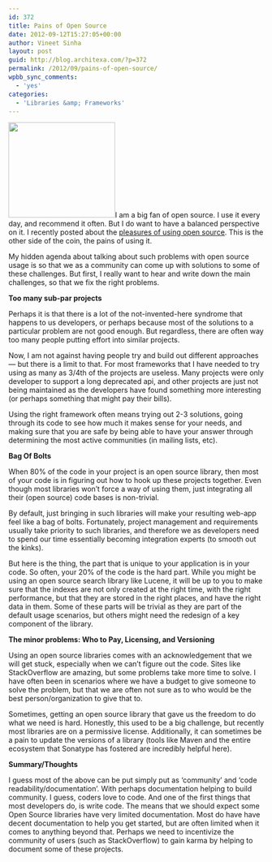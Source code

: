 ```yaml
---
id: 372
title: Pains of Open Source
date: 2012-09-12T15:27:05+00:00
author: Vineet Sinha
layout: post
guid: http://blog.architexa.com/?p=372
permalink: /2012/09/pains-of-open-source/
wpbb_sync_comments:
  - 'yes'
categories:
  - 'Libraries &amp; Frameworks'
---
```

<!--S-ButtonZ 1.1.5 Start-->

<div style="float: left; width: 42px; padding-right: 10px; margin: 0 -52px 0 0; position: relative; left: -62px; top: 8px">
</div>

<!--S-ButtonZ 1.1.5 End-->

<img class="alignright size-medium wp-image-350" title="Open-Source" src="/assets/uploads/2012/05/Open-Source-1-300x269.jpg" alt="" width="210" height="188" srcset="/assets/uploads/2012/05/Open-Source-1-300x269.jpg 300w, /assets/uploads/2012/05/Open-Source-1.jpg 550w" sizes="(max-width: 210px) 100vw, 210px" />I am a big fan of open source. I use it every day, and recommend it often. But I do want to have a balanced perspective on it. I recently posted about the [pleasures of using open source](http://blog.architexa.com/2012/05/pleasures-of-open-source/). This is the other side of the coin, the pains of using it.

My hidden agenda about talking about such problems with open source usage is so that we as a community can come up with solutions to some of these challenges. But first, I really want to hear and write down the main challenges, so that we fix the right problems.<!--more-->

**Too many sub-par projects**

Perhaps it is that there is a lot of the not-invented-here syndrome that happens to us developers, or perhaps because most of the solutions to a particular problem are not good enough. But regardless, there are often way too many people putting effort into similar projects.

Now, I am not against having people try and build out different approaches &#8212; but there is a limit to that. For most frameworks that I have needed to try using as many as 3/4th of the projects are useless. Many projects were only developer to support a long deprecated api, and other projects are just not being maintained as the developers have found something more interesting (or perhaps something that might pay their bills).

Using the right framework often means trying out 2-3 solutions, going through its code to see how much it makes sense for your needs, and making sure that you are safe by being able to have your answer through determining the most active communities (in mailing lists, etc).

**Bag Of Bolts**

When 80% of the code in your project is an open source library, then most of your code is in figuring out how to hook up these projects together. Even though most libraries won&#8217;t force a way of using them, just integrating all their (open source) code bases is non-trivial.

By default, just bringing in such libraries will make your resulting web-app feel like a bag of bolts. Fortunately, project management and requirements usually take priority to such libraries, and therefore we as developers need to spend our time essentially becoming integration experts (to smooth out the kinks).

But here is the thing, the part that is unique to your application is in your code. So often, your 20% of the code is the hard part. While you might be using an open source search library like Lucene, it will be up to you to make sure that the indexes are not only created at the right time, with the right performance, but that they are stored in the right places, and have the right data in them. Some of these parts will be trivial as they are part of the default usage scenarios, but others might need the redesign of a key component of the library.

**The minor problems: Who to Pay, Licensing, and Versioning**

Using an open source libraries comes with an acknowledgement that we will get stuck, especially when we can&#8217;t figure out the code. Sites like StackOverflow are amazing, but some problems take more time to solve. I have often been in scenarios where we have a budget to give someone to solve the problem, but that we are often not sure as to who would be the best person/organization to give that to.

Sometimes, getting an open source library that gave us the freedom to do what we need is hard. Honestly, this used to be a big challenge, but recently most libraries are on a permissive license. Additionally, it can sometimes be a pain to update the versions of a library (tools like Maven and the entire ecosystem that Sonatype has fostered are incredibly helpful here).

**Summary/Thoughts**

I guess most of the above can be put simply put as &#8216;community&#8217; and &#8216;code readability/documentation&#8217;. With perhaps documentation helping to build community. I guess, coders love to code. And one of the first things that most developers do, is write code. The means that we should expect some Open Source libraries have very limited documentation. Most do have have decent documentation to help you get started, but are often limited when it comes to anything beyond that. Perhaps we need to incentivize the community of users (such as StackOverflow) to gain karma by helping to document some of these projects.

<div style="clear:both;">
  &nbsp;
</div>